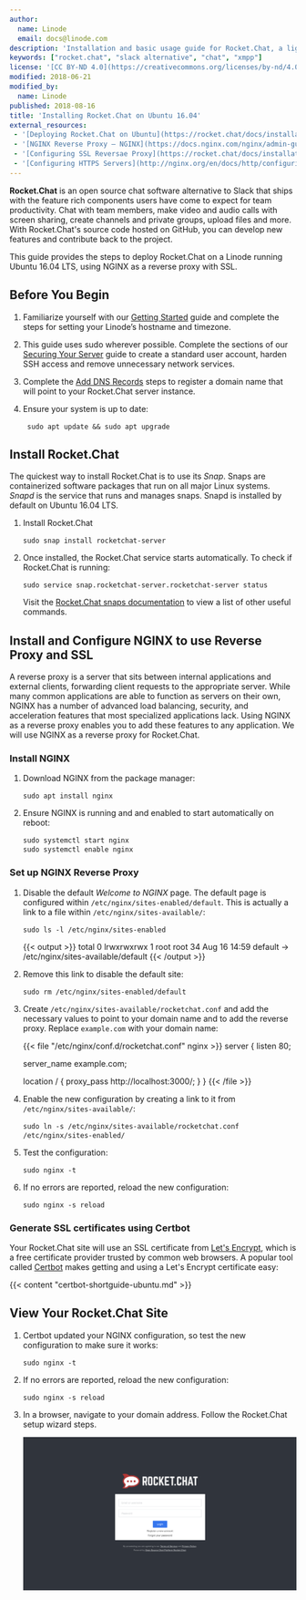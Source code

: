 ```yaml
---
author:
  name: Linode
  email: docs@linode.com
description: 'Installation and basic usage guide for Rocket.Chat, a lightweight XMPP server on Ubuntu 16.04.'
keywords: ["rocket.chat", "slack alternative", "chat", "xmpp"]
license: '[CC BY-ND 4.0](https://creativecommons.org/licenses/by-nd/4.0)'
modified: 2018-06-21
modified_by:
  name: Linode
published: 2018-08-16
title: 'Installing Rocket.Chat on Ubuntu 16.04'
external_resources:
 - '[Deploying Rocket.Chat on Ubuntu](https://rocket.chat/docs/installation/manual-installation/ubuntu/)'
 - '[NGINX Reverse Proxy – NGINX](https://docs.nginx.com/nginx/admin-guide/web-server/reverse-proxy/)'
 - '[Configuring SSL Reversae Proxy](https://rocket.chat/docs/installation/manual-installation/configuring-ssl-reverse-proxy/)'
 - '[Configuring HTTPS Servers](http://nginx.org/en/docs/http/configuring_https_servers.html)'
---
```


**Rocket.Chat** is an open source chat software alternative to Slack that ships with the feature rich components users have come to expect for team productivity. Chat with team members, make video and audio calls with screen sharing, create channels and private groups, upload files and more. With Rocket.Chat's source code hosted on GitHub, you can develop new features and contribute back to the project.

This guide provides the steps to deploy Rocket.Chat on a Linode running Ubuntu 16.04 LTS, using NGINX as a reverse proxy with SSL.

## Before You Begin

1. Familiarize yourself with our [Getting Started](/docs/getting-started/) guide and complete the steps for setting your Linode’s hostname and timezone.

1. This guide uses sudo wherever possible. Complete the sections of our [Securing Your Server](/docs/security/securing-your-server/) guide to create a standard user account, harden SSH access and remove unnecessary network services.

1. Complete the [Add DNS Records](/docs/websites/set-up-web-server-host-website/#add-dns-records) steps to register a domain name that will point to your Rocket.Chat server instance.

1. Ensure your system is up to date:

        sudo apt update && sudo apt upgrade

## Install Rocket.Chat

The quickest way to install Rocket.Chat is to use its *Snap*. Snaps are containerized software packages that run on all major Linux systems. *Snapd* is the service that runs and manages snaps. Snapd is installed by default on Ubuntu 16.04 LTS.

1.  Install Rocket.Chat

        sudo snap install rocketchat-server

1.  Once installed, the Rocket.Chat service starts automatically. To check if Rocket.Chat is running:

        sudo service snap.rocketchat-server.rocketchat-server status

    Visit the [Rocket.Chat snaps documentation](https://rocket.chat/docs/installation/manual-installation/ubuntu/snaps/) to view a list of other useful commands.

## Install and Configure NGINX to use Reverse Proxy and SSL

A reverse proxy is a server that sits between internal applications and external clients, forwarding client requests to the appropriate server. While many common applications are able to function as servers on their own, NGINX has a number of advanced load balancing, security, and acceleration features that most specialized applications lack. Using NGINX as a reverse proxy enables you to add these features to any application.  We will use NGINX as a reverse proxy for Rocket.Chat.

### Install NGINX

1.  Download NGINX from the package manager:

        sudo apt install nginx

1.  Ensure NGINX is running and and enabled to start automatically on reboot:

        sudo systemctl start nginx
        sudo systemctl enable nginx

### Set up NGINX Reverse Proxy

1.  Disable the default *Welcome to NGINX* page. The default page is configured within `/etc/nginx/sites-enabled/default`. This is actually a link to a file within `/etc/nginx/sites-available/`:

        sudo ls -l /etc/nginx/sites-enabled
    
    {{< output >}}
total 0
lrwxrwxrwx 1 root root 34 Aug 16 14:59 default -> /etc/nginx/sites-available/default
{{< /output >}}

1.  Remove this link to disable the default site:

        sudo rm /etc/nginx/sites-enabled/default

1.  Create `/etc/nginx/sites-available/rocketchat.conf` and add the necessary values to point to your domain name and to add the reverse proxy. Replace `example.com` with your domain name:

    {{< file "/etc/nginx/conf.d/rocketchat.conf" nginx >}}
server {
    listen 80;

    server_name example.com;

    location / {
        proxy_pass http://localhost:3000/;
    }
}
{{< /file >}}

1.  Enable the new configuration by creating a link to it from `/etc/nginx/sites-available/`:

        sudo ln -s /etc/nginx/sites-available/rocketchat.conf /etc/nginx/sites-enabled/

1.  Test the configuration:

        sudo nginx -t

1.  If no errors are reported, reload the new configuration:

        sudo nginx -s reload

### Generate SSL certificates using Certbot

Your Rocket.Chat site will use an SSL certificate from [Let's Encrypt](https://letsencrypt.org), which is a free certificate provider trusted by common web browsers. A popular tool called [Certbot](https://certbot.eff.org) makes getting and using a Let's Encrypt certificate easy:

{{< content "certbot-shortguide-ubuntu.md" >}}

## View Your Rocket.Chat Site

1.  Certbot updated your NGINX configuration, so test the new configuration to make sure it works:

        sudo nginx -t

1.  If no errors are reported, reload the new configuration:

        sudo nginx -s reload

1.  In a browser, navigate to your domain address. Follow the Rocket.Chat setup wizard steps.

    ![Rocket.Chat home page](rocketchat.png)

